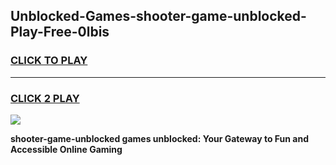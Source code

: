 
## Unblocked-Games-shooter-game-unblocked-Play-Free-0lbis
<h3>
<a href="https://premium76.site?title=shooter-game-unblocked&ref=23A">CLICK TO PLAY</a></h3>
<hr>

<h3>
<a href="https://premium76.site?title=shooter-game-unblocked&ref=23A">CLICK 2 PLAY</a>
  
</h3>

<a href="https://premium76.site?title=shooter-game-unblocked&ref=23A"><img src="https://clearcache.store/games.png"></a>


**shooter-game-unblocked games unblocked: Your Gateway to Fun and Accessible Online Gaming**
